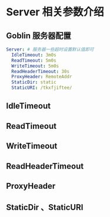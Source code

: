 # Server 相关参数介绍


## Goblin 服务器配置

```yaml
Server: # 服务器一些超时设置默认值即可
  IdleTimeout: 3m0s
  ReadTimeout: 5m0s
  WriteTimeout: 5m0s
  ReadHeaderTimeout: 30s
  ProxyHeader: RemoteAddr
  StaticDir: static
  StaticURI: /tkxfjiftee/
```


## IdleTimeout



## ReadTimeout



## WriteTimeout



## ReadHeaderTimeout



## ProxyHeader



## StaticDir 、StaticURI
